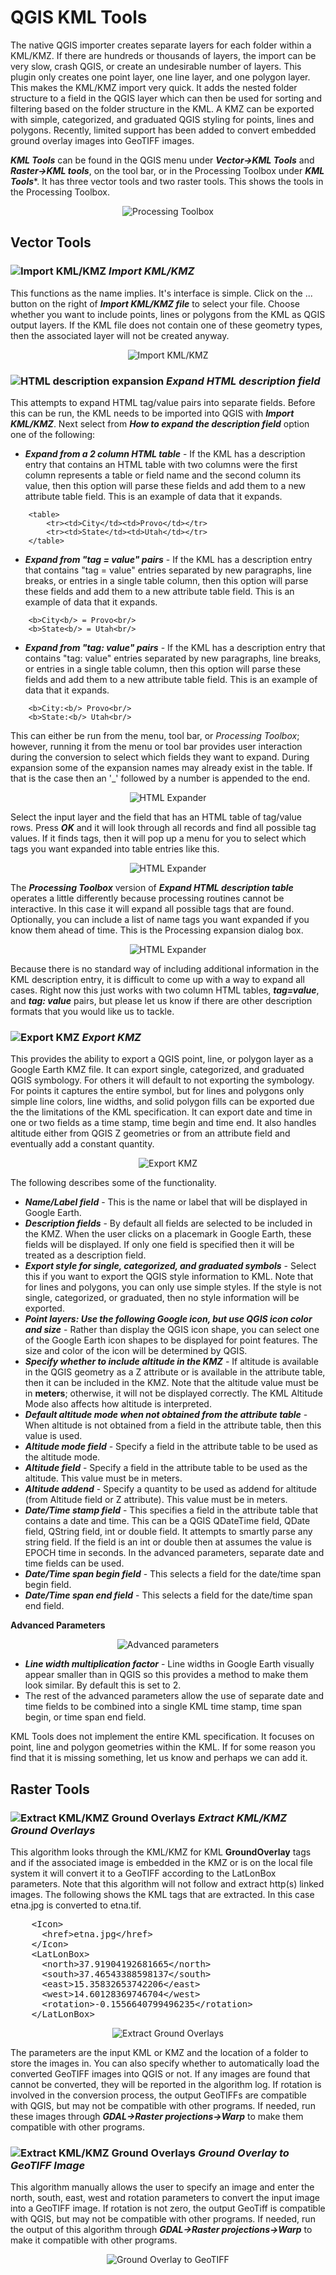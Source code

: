 # QGIS KML Tools

The native QGIS importer creates separate layers for each folder within a KML/KMZ. If there are hundreds or thousands of layers, the import can be very slow, crash QGIS, or create an undesirable number of layers. This plugin only creates one point layer, one line layer, and one polygon layer. This makes the KML/KMZ import very quick. It adds the nested folder structure to a field in the QGIS layer which can then be used for sorting and filtering based on the folder structure in the KML. A KMZ can be exported with simple, categorized, and graduated QGIS styling for points, lines and polygons. Recently, limited support has been added to convert embedded ground overlay images into GeoTIFF images.

***KML Tools*** can be found in the QGIS menu under ***Vector->KML Tools*** and ***Raster->KML tools***, on the tool bar, or in the Processing Toolbox under ***KML Tools****. It has three vector tools and two raster tools. This shows the tools in the Processing Toolbox.

<div style="text-align:center"><img src="doc/processing.jpg" alt="Processing Toolbox"></div>


## Vector Tools

### <img src="icons/import.svg" alt="Import KML/KMZ"> ***Import KML/KMZ***
This functions as the name implies. It's interface is simple. Click on the ... button on the right of ***Import KML/KMZ file*** to select your file. Choose whether you want to include points, lines or polygons from the KML as QGIS output layers. If the KML file does not contain one of these geometry types, then the associated layer will not be created anyway.

<div style="text-align:center"><img src="doc/import.jpg" alt="Import KML/KMZ"></div>

### <img src="icons/html.svg" alt="HTML description expansion"> ***Expand HTML description field***
This attempts to expand HTML tag/value pairs into separate fields. Before this can be run, the KML needs to be imported into QGIS with ***Import KML/KMZ***. Next select from ***How to expand the description field*** option one of the following:

* ***Expand from a 2 column HTML table*** - If the KML has a description entry that contains an HTML table with two columns were the first column represents a table or field name and the second column its value, then this option will parse these fields and add them to a new attribute table field.  This is an example of data that it expands.

```
    <table>
        <tr><td>City</td><td>Provo</td></tr>
        <tr><td>State</td><td>Utah</td></tr>
    </table>
```
* ***Expand from "tag = value" pairs*** - If the KML has a description entry that contains "tag = value" entries separated by new paragraphs, line breaks, or entries in a single table column, then this option will parse these fields and add them to a new attribute table field. This is an example of data that it expands.

```
    <b>City<b/> = Provo<br/>
    <b>State<b/> = Utah<br/>
```
* ***Expand from "tag: value" pairs*** - If the KML has a description entry that contains "tag: value" entries separated by new paragraphs, line breaks, or entries in a single table column, then this option will parse these fields and add them to a new attribute table field. This is an example of data that it expands.

```
    <b>City:<b/> Provo<br/>
    <b>State:<b/> Utah<br/>
```

This can either be run from the menu, tool bar, or *Processing Toolbox*; however, running it from the menu or tool bar provides user interaction during the conversion to select which fields they want to expand. During expansion some of the expansion names may already exist in the table. If that is the case then an '_' followed by a number is appended to the end.

<div style="text-align:center"><img src="doc/html.jpg" alt="HTML Expander"></div>

Select the input layer and the field that has an HTML table of tag/value rows. Press ***OK*** and it will look through all records and find all possible tag values. If it finds tags, then it will pop up a menu for you to select which tags you want expanded into table entries like this.

<div style="text-align:center"><img src="doc/html2.jpg" alt="HTML Expander"></div>

The ***Processing Toolbox*** version of ***Expand HTML description table*** operates a little differently because processing routines cannot be interactive. In this case it will expand all possible tags that are found. Optionally, you can include a list of name tags you want expanded if you know them ahead of time. This is the Processing expansion dialog box.

<div style="text-align:center"><img src="doc/html3.jpg" alt="HTML Expander"></div>

Because there is no standard way of including additional information in the KML description entry, it is difficult to come up with a way to expand all cases. Right now this just works with two column HTML tables, ***tag=value***, and ***tag: value*** pairs, but please let us know if there are other description formats that you would like us to tackle.

### <img src="icons/export.svg" alt="Export KMZ"> ***Export KMZ***
This provides the ability to export a QGIS point, line, or polygon layer as a Google Earth KMZ file. It can export single, categorized, and graduated QGIS symbology. For others it will default to not exporting the symbology. For points it captures the entire symbol, but for lines and polygons only simple line colors, line widths, and solid polygon fills can be exported due the the limitations of the KML specification. It can export date and time in one or two fields as a time stamp, time begin and time end. It also handles altitude either from QGIS Z geometries or from an attribute field and eventually add a constant quantity.

<div style="text-align:center"><img src="doc/export.jpg" alt="Export KMZ"></div>

The following describes some of the functionality.

* ***Name/Label field*** - This is the name or label that will be displayed in Google Earth.
* ***Description fields*** - By default all fields are selected to be included in the KMZ. When the user clicks on a placemark in Google Earth, these fields will be displayed. If only one field is specified then it will be treated as a description field.
* ***Export style for single, categorized, and graduated symbols*** - Select this if you want to export the QGIS style information to KML. Note that for lines and polygons, you can only use simple styles. If the style is not single, categorized, or graduated, then no style information will be exported.
* ***Point layers: Use the following Google icon, but use QGIS icon color and size*** - Rather than display the QGIS icon shape, you can select one of the Google Earth icon shapes to be displayed for point features. The size and color of the icon will be determined by QGIS.
* ***Specify whether to include altitude in the KMZ*** - If altitude is available in the QGIS geometry as a Z attribute or is available in the attribute table, then it can be included in the KMZ. Note that the altitude value must be in **meters**; otherwise, it will not be displayed correctly. The KML Altitude Mode also affects how altitude is interpreted.
* ***Default altitude mode when not obtained from the attribute table*** - When altitude is not obtained from a field in the attribute table, then this value is used.
* ***Altitude mode field*** - Specify a field in the attribute table to be used as the altitude mode.
* ***Altitude field*** - Specify a field in the attribute table to be used as the altitude. This value must be in meters.
* ***Altitude addend*** - Specify a quantity to be used as addend for altitude (from Altitude field or Z attribute). This value must be in meters.
* ***Date/Time stamp field*** - This specifies a field in the attribute table that contains a date and time. This can be a QGIS QDateTime field, QDate field, QString field, int or double field. It attempts to smartly parse any string field. If the field is an int or double then at assumes the value is EPOCH time in seconds. In the advanced parameters, separate date and time fields can be used.
* ***Date/Time span begin field*** - This selects a field for the date/time span begin field.
* ***Date/Time span end field*** - This selects a field for the date/time span end field.

**Advanced Parameters**

<div style="text-align:center"><img src="doc/export_advanced.jpg" alt="Advanced parameters"></div>

* ***Line width multiplication factor*** - Line widths in Google Earth visually appear smaller than in QGIS so this provides a method to make them look similar. By default this is set to 2.
* The rest of the advanced parameters allow the use of separate date and time fields to be combined into a single KML time stamp, time span begin, or time span end field.

KML Tools does not implement the entire KML specification. It focuses on point, line and polygon geometries within the KML. If for some reason you find that it is missing something, let us know and perhaps we can add it.

## Raster Tools

### <img src="icons/gnd_overlay_import.svg" alt="Extract KML/KMZ Ground Overlays">  ***Extract KML/KMZ Ground Overlays***
This algorithm looks through the KML/KMZ for KML **GroundOverlay** tags and if the associated image is embedded in the KMZ or is on the local file system it will convert it to a GeoTIFF according to the LatLonBox parameters. Note that this algorithm will not follow and extract http(s) linked images. The following shows the KML tags that are extracted. In this case etna.jpg is converted to etna.tif.

<pre>    &lt;Icon&gt;
      &lt;href&gt;etna.jpg&lt;/href&gt;
    &lt;/Icon&gt;
    &lt;LatLonBox&gt;
      &lt;north&gt;37.91904192681665&lt;/north&gt;
      &lt;south&gt;37.46543388598137&lt;/south&gt;
      &lt;east&gt;15.35832653742206&lt;/east&gt;
      &lt;west&gt;14.60128369746704&lt;/west&gt;
      &lt;rotation&gt;-0.1556640799496235&lt;/rotation&gt;
    &lt;/LatLonBox&gt;</pre>

<div style="text-align:center"><img src="doc/extractgndoverlays.jpg" alt="Extract Ground Overlays"></div>

The parameters are the input KML or KMZ and the location of a folder to store the images in. You can also specify whether to automatically load the converted GeoTIFF images into QGIS or not. If any images are found that cannot be converted, they will be reported in the algorithm log. If rotation is involved in the conversion process, the output GeoTIFFs are compatible with QGIS, but may not be compatible with other programs. If needed, run these images through ***GDAL->Raster projections->Warp*** to make them compatible with other programs.

### <img src="icons/gnd_overlay_import.svg" alt="Extract KML/KMZ Ground Overlays"> ***Ground Overlay to GeoTIFF Image***

This algorithm manually allows the user to specify an image and enter the north, south, east, west and rotation parameters to convert the input image into a GeoTIFF image. If rotation is not zero, the output GeoTiff is compatible with QGIS, but may not be compatible with other programs. If needed, run the output of this algorithm through ***GDAL->Raster projections->Warp*** to make it compatible with other programs.

<div style="text-align:center"><img src="doc/gndoverlay2tiff.jpg" alt="Ground Overlay to GeoTIFF"></div>

